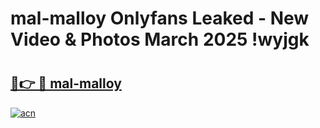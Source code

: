# mal-malloy Onlyfans Leaked - New Video & Photos March 2025 !wyjgk

# <h2><a href="https://9dumdq.iuczelnia.edu.pl?title=mal-malloy&ref=wyjgk">🔗👉 🔴 mal-malloy</a></h2>

[![acn](https://github.com/user-attachments/assets/0f9c940e-d8b0-45ae-aac7-cd30a18b3e1c)](https://9dumdq.iuczelnia.edu.pl?title=mal-malloy&ref=wyjgk)

